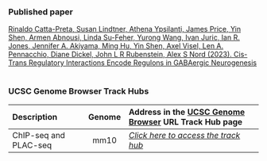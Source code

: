 ### Published paper

[Rinaldo Catta-Preta, Susan Lindtner, Athena Ypsilanti, James Price, Yin Shen, Armen Abnousi, Linda Su-Feher, Yurong Wang, Ivan Juric, Ian R. Jones, Jennifer A. Akiyama, Ming Hu, Yin Shen, Axel Visel, Len A. Pennacchio, Diane Dickel, John L R Rubenstein, Alex S Nord (2023). Cis-Trans Regulatory Interactions Encode Regulons in GABAergic Neurogenesis](https://doi.org/)

#

### UCSC Genome Browser Track Hubs



| Description                                   | Genome  | Address in the [UCSC Genome Browser](https://genome.ucsc.edu/cgi-bin/hgHubConnect) URL Track Hub page   |
| :---                                          | :---:   | :---        |
| ChIP-seq and PLAC-seq                             | mm10    | [*Click here to access the track hub*](http://genome.ucsc.edu/cgi-bin/hgTracks?db=mm10&hubUrl=https://bioshare.bioinformatics.ucdavis.edu/bioshare/download/i0bzlowx1b7v56j/COMB00.txt)  |


